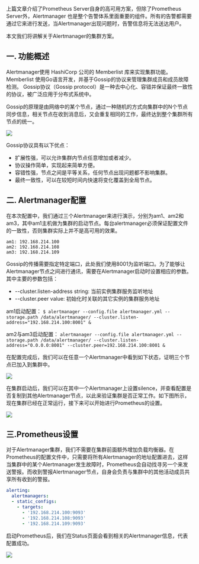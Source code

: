 上篇文章介绍了Prometheus Server自身的高可用方案，但除了Prometheus Server外，Alertmanager 也是整个告警体系里面重要的组件。所有的告警都需要通过它来进行发送，当Alertmanager出现问题时，告警信息将无法送达用户。

本文我们将讲解关于Alertmanager的集群方案。

## 一. 功能概述
Alertmanager使用 HashiCorp 公司的 Memberlist 库来实现集群功能。Memberlist 使用Go语言开发，并基于Gossip的协议来管理集群成员和成员故障检测。
Gossip协议（Gossip protocol）是一种去中心化、容错并保证最终一致性的协议，被广泛应用于分布式系统中。

Gossip的原理是由网络中的某个节点，通过一种随机的方式向集群中的N个节点同步信息，相关节点在收到消息后，又会重复相同的工作，最终达到整个集群所有节点的统一。

![](http://pek3b.qingstor.com/hexo-blog/20220213112521.png)

Gossip协议具有以下优点：
* 扩展性强，可以允许集群内节点任意增加或者减少。
* 协议操作简单，实现起来简单方便。
* 容错性强，节点之间是平等关系，任何节点出现问题都不影响集群。
* 最终一致性，可以在较短时间内快速将变化覆盖到全局节点。

## 二. Alertmanager配置

在本次配置中，我们通过三个Alertmanager来进行演示，分别为am1、am2和am3，其中am1主机做为集群的启动节点。每台alertmanager必须保证配置文件的一致性，否则集群实际上并不是高可用的效果。

```
am1: 192.168.214.100
am2: 192.168.214.108 
am3: 192.168.214.109
```

Gossip的传播需要指定特定端口，此处我们使用8001为监听端口。为了能够让Alertmanager节点之间进行通讯，需要在Alertmanager启动时设置相应的参数。其中主要的参数包括：

* --cluster.listen-address string: 当前实例集群服务监听地址
* --cluster.peer value: 初始化时关联的其它实例的集群服务地址

am1启动配置：
`$ alertmanager --config.file alertmanager.yml --storage.path /data/alertmanager/ --cluster.listen-address="192.168.214.100:8001" &`

am2与am3启动配置：
`alertmanager --config.file alertmanager.yml --storage.path /data/alertmanager/ --cluster.listen-address="0.0.0.0:8001" --cluster.peer=192.168.214.100:8001 &`


在配置完成后，我们可以在任意一个Alertmanager中看到如下状态，证明三个节点已加入到集群中。

![](http://pek3b.qingstor.com/hexo-blog/20220213112717.png)

在集群启动后，我们可以在其中一个Alertmanager上设置silence，并查看配置是否复制到其他Alertmanager节点，以此来验证集群是否正常工作。如下图所示，现在集群已经在正常运行，接下来可以开始进行Prometheus的设置。

![](http://pek3b.qingstor.com/hexo-blog/20220213112753.png)

## 三.Prometheus设置
对于Alertmanager集群，我们不需要在集群前面额外增加负载均衡器。在Prometheus的配置文件中，只需要将所有Alertmanager的地址配置进去，这样当集群中的某个Alertmanager发生故障时，Prometheus会自动找寻另一个来发送警报。而收到警报Alertmanager节点，自身会负责与集群中的其他活动成员共享所有收到的警报。

```yaml
alerting:
  alertmanagers:
  - static_configs:
    - targets:
      - '192.168.214.100:9093'          
      - '192.168.214.108:9093'           
      - '192.168.214.109:9093'
```

启动Prometheus后，我们在Status页面会看到相关的Alertmanager信息，代表配置成功。

![](http://pek3b.qingstor.com/hexo-blog/20220213112854.png)
